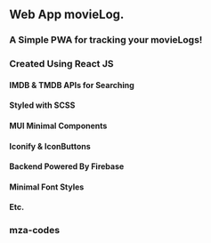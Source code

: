 ## Web App movieLog.

### A Simple PWA for tracking your movieLogs!
### Created Using React JS
#### IMDB & TMDB APIs for Searching
#### Styled with SCSS
#### MUI Minimal Components
#### Iconify & IconButtons
#### Backend Powered By Firebase
#### Minimal Font Styles
#### Etc.

### mza-codes


